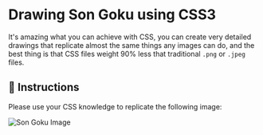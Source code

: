 # Drawing Son Goku using CSS3

It's amazing what you can achieve with CSS, you can create very detailed drawings that replicate almost the same things any images can do, and the best thing is that CSS files weight 90% less that traditional `.png` or `.jpeg` files.

## 📝 Instructions

Please use your CSS knowledge to replicate the following image:

![Son Goku Image](https://github.com/breatheco-de/exercise-css-drawing-goku/blob/master/preview.gif?raw=true)
